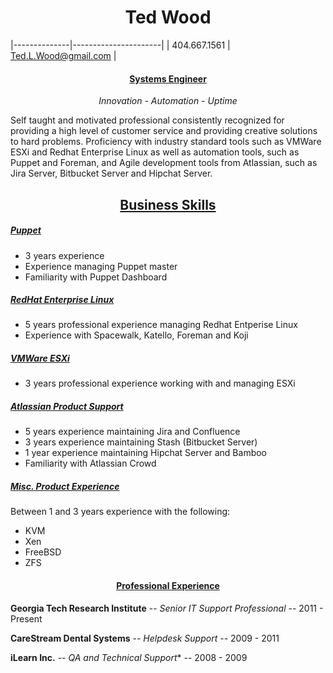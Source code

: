 <center><h1>Ted Wood</h1></center>

|--------------|----------------------|
| 404.667.1561 | Ted.L.Wood@gmail.com |



<center><h4><u>Systems Engineer</u></h4></center>

<center><i>Innovation - Automation - Uptime</i></center>

Self taught and motivated professional consistently recognized for providing a high level of customer service and providing creative solutions to hard problems. Proficiency with industry standard tools such as VMWare ESXi and Redhat Enterprise Linux as well as automation tools, such as Puppet and Foreman, and Agile development tools from Atlassian, such as Jira Server, Bitbucket Server and Hipchat Server.

<center><h2><u>Business Skills</u></h4></center>

##### <u>Puppet</u>

* 3 years experience
* Experience managing Puppet master
* Familiarity with Puppet Dashboard

##### <u>RedHat Enterprise Linux</u>

* 5 years professional experience managing Redhat Entperise Linux
* Experience with Spacewalk, Katello, Foreman and Koji

##### <u>VMWare ESXi</u>

* 3 years professional experience working with and managing ESXi

##### <u>Atlassian Product Support</u>

* 5 years experience maintaining Jira and Confluence
* 3 years experience maintaining Stash (Bitbucket Server)
* 1 year experience maintaining Hipchat Server and Bamboo
* Familiarity with Atlassian Crowd

##### <u>Misc. Product Experience</u>
Between 1 and 3 years experience with the following:

* KVM 
* Xen 
* FreeBSD
* ZFS

<center><h4><u>Professional Experience</u></h4></center>

**Georgia Tech Research Institute** -- *Senior IT Support Professional* -- 2011 - Present

**CareStream Dental Systems** -- *Helpdesk Support* -- 2009 - 2011

**iLearn Inc.** -- *QA and Technical Support** -- 2008 - 2009


